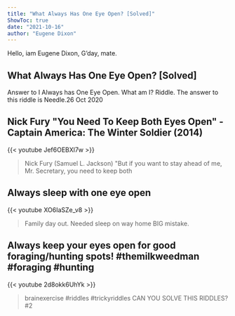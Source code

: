 ```yaml
---
title: "What Always Has One Eye Open? [Solved]"
ShowToc: true 
date: "2021-10-16"
author: "Eugene Dixon" 
---
```


Hello, iam Eugene Dixon, G’day, mate.
## What Always Has One Eye Open? [Solved]
 Answer to I Always has One Eye Open. What am I? Riddle. The answer to this riddle is Needle.26 Oct 2020

## Nick Fury "You Need To Keep Both Eyes Open" - Captain America: The Winter Soldier (2014)
{{< youtube Jef6OEBXl7w >}}
>Nick Fury (Samuel L. Jackson) "But if you want to stay ahead of me, Mr. Secretary, you need to keep both 

## Always sleep with one eye open
{{< youtube XO6IaSZe_v8 >}}
>Family day out. Needed sleep on way home BIG mistake.

## Always keep your eyes open for good foraging/hunting spots!  #themilkweedman #foraging #hunting
{{< youtube 2d8okk6UhYk >}}
>brainexercise #riddles #trickyriddles CAN YOU SOLVE THIS RIDDLES? #2 

